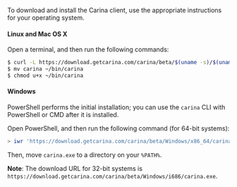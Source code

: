 To download and install the Carina client, use the appropriate instructions for your operating system.

#### Linux and Mac OS X

Open a terminal, and then run the following commands:

```bash
$ curl -L https://download.getcarina.com/carina/beta/$(uname -s)/$(uname -m)/carina -o carina
$ mv carina ~/bin/carina
$ chmod u+x ~/bin/carina
```

#### Windows

PowerShell performs the initial installation; you can use the `carina` CLI with PowerShell
or CMD after it is installed.

Open PowerShell, and then run the following command (for 64-bit systems):

```powershell
> iwr 'https://download.getcarina.com/carina/beta/Windows/x86_64/carina.exe' -OutFile carina.exe
```

Then, move `carina.exe` to a directory on your `%PATH%`.

**Note**: The download URL for 32-bit systems is `https://download.getcarina.com/carina/beta/Windows/i686/carina.exe`.

<!-- Uncomment when out of beta
#### Mac OS X with Homebrew

Open a terminal, and then run the following commands:

```bash
$ brew update
$ brew install carina
```

#### Linux and Mac OS X without Homebrew

Open a terminal, and then run the following commands:

```bash
$ curl -L https://download.getcarina.com/carina/latest/$(uname -s)/$(uname -m)/carina -o carina
$ mv carina ~/bin/carina
$ chmod u+x ~/bin/carina
```

#### Windows with Chocolatey

Open PowerShell, and then run the following command:

```powershell
> choco install carina
```

#### Windows without Chocolatey

PowerShell performs the initial installation; you can use the `carina` CLI with PowerShell
or CMD after it is installed.

Open PowerShell, and then run the following command (for 64-bit systems):

```powershell
> iwr 'https://download.getcarina.com/carina/latest/Windows/x86_64/carina.exe' -OutFile carina.exe
```

Then, move `carina.exe` to a directory on your `%PATH%`.

**Note**: The download URL for 32-bit systems is `https://download.getcarina.com/carina/latest/Windows/i686/carina.exe`.
-->
